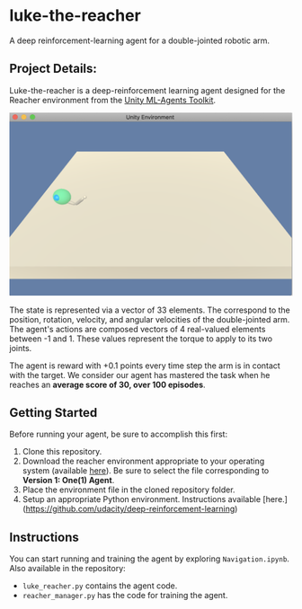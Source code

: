 # luke-the-reacher
A deep reinforcement-learning agent for a double-jointed robotic arm.

## Project Details:
Luke-the-reacher is a deep-reinforcement learning agent designed for the Reacher environment from the [Unity ML-Agents Toolkit](https://github.com/Unity-Technologies/ml-agents/blob/master/docs/Learning-Environment-Examples.md).

![The Reacher environment](https://github.com/cptanalatriste/luke-the-reacher/blob/master/img/environment.png?raw=true)

The state is represented via a vector of 33 elements. The correspond to the position, rotation, velocity, and angular velocities of the double-jointed arm. The agent's actions are composed vectors of 4 real-valued elements between -1 and 1.
These values represent the torque to apply to its two joints.

The agent is reward with +0.1 points every time step the arm is in contact with the target. We consider our agent has mastered the task when he reaches an **average score of 30, over 100 episodes**.

## Getting Started
Before running your agent, be sure to accomplish this first:
1. Clone this repository.
1. Download the reacher environment appropriate to your operating system (available [here](https://github.com/udacity/deep-reinforcement-learning/tree/master/p2_continuous-control)). Be sure to select the file corresponding to **Version 1: One(1) Agent**.
1. Place the environment file in the cloned repository folder.
1. Setup an appropriate Python environment. Instructions available [here.]
(https://github.com/udacity/deep-reinforcement-learning)

##  Instructions
You can start running and training the agent by exploring `Navigation.ipynb`. Also available in the repository:

* `luke_reacher.py` contains the agent code.
* `reacher_manager.py` has the code for training the agent.

